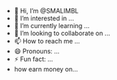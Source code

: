 - 👋 Hi, I’m @SMALIMBL
- 👀 I’m interested in ...
- 🌱 I’m currently learning ...
- 💞️ I’m looking to collaborate on ...
- 📫 How to reach me ...
- 😄 Pronouns: ...
- ⚡ Fun fact: ...
-    how earn money on...
<!---
SMALIMBL/SMALIMBL is a ✨ special ✨ repository because its `README.md` (this file) appears on your GitHub profile.
You can click the Preview link to take a look at your changes.
--->
